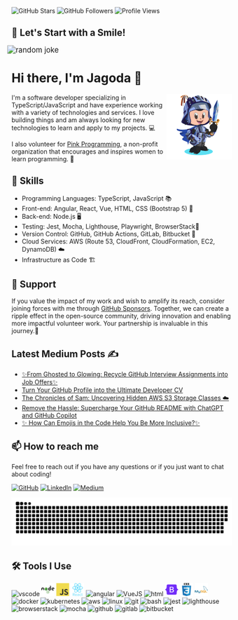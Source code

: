 
![GitHub Stars](https://img.shields.io/github/stars/jagoda11?style=social&color=blue)
![GitHub Followers](https://img.shields.io/github/followers/jagoda11?style=social&color=green)
![Profile Views](https://komarev.com/ghpvc/?username=jagoda11&color=blue)
<meta name="google-site-verification" content="wlylwHoxsmZWdVpyKDboagjUdrnQbXuU7segWX_0A7k">
 <meta name="google-site-verification" content="Apib7-x98H0j5cPqHWwSMm6dNU4GmODRoqxLiDzdx9I">

## 🌸  Let's Start with a Smile!

<p>
  <div style="transform: scale(1.2); display: inline-block;">
    <img src="https://img.shields.io/badge/dynamic/json?url=https%3A%2F%2Ficanhazdadjoke.com%2F&query=%24..joke&label=Joke&labelColor=ff69b4&color=87cefa" alt="random joke">
  </div>
</p>



# Hi there, I'm Jagoda 👋

<img align="right" width="150" height="150" src="Octocats.gif" alt="gif of the various Octocats">

I'm a software developer specializing in TypeScript/JavaScript and have experience working with a variety of technologies and services. I love building things and am always looking for new technologies to learn and apply to my projects. 💻

I also volunteer for [Pink Programming](https://www.pinkprogramming.se/), a non-profit organization that encourages and inspires women to learn programming. 🌸


## 🚀 Skills

- Programming Languages: TypeScript, JavaScript 📚
- Front-end: Angular, React, Vue, HTML, CSS (Bootstrap 5) 🎨
- Back-end: Node.js 🖥️
- Testing: Jest, Mocha, Lighthouse, Playwright, BrowserStack🧪
- Version Control: GitHub, GitHub Actions, GitLab, Bitbucket 🔄
- Cloud Services: AWS (Route 53, CloudFront, CloudFormation, EC2, DynamoDB) ☁️
- Infrastructure as Code 🏗️


## 💖 Support

If you value the impact of my work and wish to amplify its reach, consider joining forces with me through [GitHub Sponsors](https://github.com/sponsors/Jagoda11). Together, we can create a ripple effect in the open-source community, driving innovation and enabling more impactful volunteer work. Your partnership is invaluable in this journey.🌟

## Latest Medium Posts ✍️
<!-- BLOG-POST-LIST:START -->
- [✨From Ghosted to Glowing: Recycle GitHub Interview Assignments into Job Offers✨](https://code.likeagirl.io/from-ghosted-to-glowing-recycle-github-interview-assignments-into-job-offers-49256428e2b7?source=rss-ec5f6d09b0e4------2)
- [Turn Your GitHub Profile into the Ultimate Developer CV](https://javascript.plainenglish.io/turn-your-github-profile-into-the-ultimate-developer-cv-66b58a3796ae?source=rss-ec5f6d09b0e4------2)
- [The Chronicles of Sam: Uncovering Hidden AWS S3  Storage Classes ☁️](https://code.likeagirl.io/the-chronicles-of-sam-uncovering-hidden-aws-s3-storage-classes-%EF%B8%8F-c10f8aca6a86?source=rss-ec5f6d09b0e4------2)
- [Remove the Hassle: Supercharge Your GitHub README with ChatGPT and GitHub Copilot](https://medium.com/womenintechnology/remove-the-hassle-supercharge-your-github-readme-with-chatgpt-and-github-copilot-cac93a00429f?source=rss-ec5f6d09b0e4------2)
- [✨ How Can Emojis in the Code Help You Be More Inclusive?✨](https://code.likeagirl.io/how-can-emojis-in-the-code-help-you-be-more-inclusive-2f93421304b3?source=rss-ec5f6d09b0e4------2)
<!-- BLOG-POST-LIST:END -->

## 📫 How to reach me

Feel free to reach out if you have any questions or if you just want to chat about coding!

[![GitHub](https://img.shields.io/badge/GitHub-181717?style=flat-square&logo=github&logoColor=white)](https://github.com/Jagoda11) [![LinkedIn](https://img.shields.io/badge/LinkedIn-0077B5?style=flat-square&logo=linkedin&logoColor=white)](https://www.linkedin.com/in/jagoda-cubrilo-web-developer/) [![Medium](https://img.shields.io/badge/Medium-00ab6c?style=flat-square&logo=medium&logoColor=white)](https://medium.com/@jagoda11)

<picture>
  <source media="(prefers-color-scheme: dark)" srcset="https://raw.githubusercontent.com/Jagoda11/Jagoda11/output/github-snake-dark.svg">
  <source media="(prefers-color-scheme: light)" srcset="https://raw.githubusercontent.com/Jagoda11/Jagoda11/output/github-snake.svg">
  <img alt="github-snake" src="https://raw.githubusercontent.com/Jagoda11/Jagoda11/output/github-snake.svg">
</picture>


## 🛠️ Tools I Use

<p align="left">
<img src="https://cdn.jsdelivr.net/gh/devicons/devicon/icons/vscode/vscode-original.svg" alt="vscode" width="30" height="30"/>
<img src="https://raw.githubusercontent.com/devicons/devicon/master/icons/nodejs/nodejs-original-wordmark.svg" alt="nodejs" width="30" height="30" />
<img src="https://raw.githubusercontent.com/devicons/devicon/master/icons/javascript/javascript-original.svg" alt="javascript" width="30" height="30" />
<img src="https://raw.githubusercontent.com/devicons/devicon/master/icons/react/react-original-wordmark.svg" alt="react" width="30" height="30" />
<img src="https://cdn.jsdelivr.net/gh/devicons/devicon/icons/angularjs/angularjs-original.svg" alt="angular" width="30" height="30"/>
<img src="https://cdn.jsdelivr.net/gh/devicons/devicon/icons/vuejs/vuejs-original-wordmark.svg" alt="VueJS" width="30" height="30"/>
<img src="https://cdn.jsdelivr.net/gh/devicons/devicon/icons/html5/html5-original.svg" alt="html" width="30" height="30"/>
<img src="https://raw.githubusercontent.com/devicons/devicon/master/icons/bootstrap/bootstrap-plain.svg" alt="bootstrap" width="30" height="30" />
<img src="https://raw.githubusercontent.com/devicons/devicon/master/icons/css3/css3-original-wordmark.svg" alt="css3" width="30" height="30" />
<img src="https://raw.githubusercontent.com/devicons/devicon/master/icons/mysql/mysql-original-wordmark.svg" alt="mysql" width="30" height="30" />
<img src="https://cdn.jsdelivr.net/gh/devicons/devicon/icons/docker/docker-original.svg" alt="docker" width="30" height="30"/>
<img src="https://cdn.jsdelivr.net/gh/devicons/devicon/icons/kubernetes/kubernetes-plain.svg" alt="kubernetes" width="30" height="30"/>
<img src="https://cdn.jsdelivr.net/gh/devicons/devicon/icons/amazonwebservices/amazonwebservices-plain-wordmark.svg" alt="aws" width="30" height="30"/>
<img src="https://cdn.jsdelivr.net/gh/devicons/devicon/icons/linux/linux-original.svg" alt="linux" width="30" height="30"/>
<img src="https://cdn.jsdelivr.net/gh/devicons/devicon/icons/git/git-original.svg" alt="git" width="30" height="30"/>
<img src="https://cdn.jsdelivr.net/gh/devicons/devicon/icons/bash/bash-original.svg" alt="bash" width="30" height="30"/>  
<img src="https://cdn.jsdelivr.net/gh/devicons/devicon/icons/jest/jest-plain.svg" alt="jest" width="30" height="30"/>
<img src="https://cdn.jsdelivr.net/gh/devicons/devicon/icons/chrome/chrome-original.svg" alt="lighthouse" width="30" height="30"/>
<img src="https://cdn.jsdelivr.net/gh/devicons/devicon/icons/browserstack/browserstack-original-wordmark.svg" alt="browserstack" width="30" height="30"/>
<img src="https://cdn.jsdelivr.net/gh/devicons/devicon/icons/mocha/mocha-plain.svg" alt="mocha" width="30" height="30"/>
<img src="https://cdn.jsdelivr.net/gh/devicons/devicon/icons/github/github-original-wordmark.svg" alt="github" width="30" height="30"/>
<img src="https://cdn.jsdelivr.net/gh/devicons/devicon/icons/gitlab/gitlab-original-wordmark.svg" alt="gitlab" width="30" height="30"/>
<img src="https://cdn.jsdelivr.net/gh/devicons/devicon/icons/bitbucket/bitbucket-original-wordmark.svg" alt="bitbucket" width="30" height="30"/>
</p>
